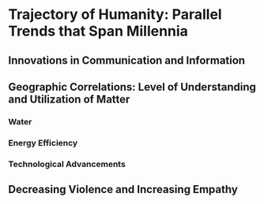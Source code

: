 # Trajectory of Humanity: Parallel Trends that Span Millennia

## Innovations in Communication and Information

## Geographic Correlations: Level of Understanding and Utilization of Matter

### Water

### Energy Efficiency

### Technological Advancements

## Decreasing Violence and Increasing Empathy

